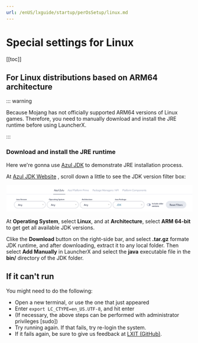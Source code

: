 ```yaml
---
url: /enUS/lxguide/startup/perOsSetup/linux.md
---
```

# Special settings for Linux

\[\[toc]]

## For Linux distributions based on ARM64 architecture

::: warning

Because Mojang has not officially supported ARM64 versions of Linux games.
Therefore, you need to manually download and install the JRE runtime before using LauncherX.

:::

### Download and install the JRE runtime

Here we're gonna use [Azul JDK](https://www.azul.com/downloads/#zulu) to demonstrate JRE installation process.

At [Azul JDK Website](https://www.azul.com/downloads/#zulu) , scroll down a little to see the JDK version filter box:

![azul-website](/assets/azul-website.Bz9-pqV-.png)

At **Operating System**, select **Linux**, and at **Architecture**, select **ARM 64-bit**
to get get all available JDK versions.

Clike the **Download** button on the right-side bar, and select **.tar.gz** formate JDK runtime, and after downloading, extract it to any local folder.
Then select **Add Manually** in LauncherX and select the **java** executable file in the **bin/** directory of the JDK folder.

## If it can't run

You might need to do the following:

* Open a new terminal, or use the one that just appeared
* Enter `export LC_CTYPE=en_US.UTF-8`, and hit enter
* (If necessary, the above steps can be performed with administrator privileges \[sudo])
* Try running again. If that fails, try re-login the system.
* If it fails again, be sure to give us feedback at [LXIT (GitHub)](https://github.com/Corona-Studio/LXIT).
